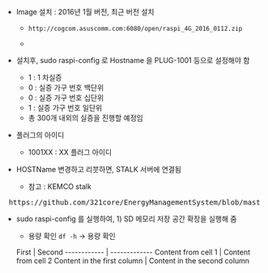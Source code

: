 - Image 설치 : 2016년 1월 버전, 최근 버전 설치 
  - `http://cogcom.asuscomm.com:6080/open/raspi_4G_2016_0112.zip`
  - <pre> <http://125.7.128.54:8070/wordpress/pub/devel/raspi> </pre>

- 설치후, sudo raspi-config 로 Hostname 을 PLUG-1001 등으로 설정해야 함
  - 1 : 1 차실증
  - 0 : 실증 가구 번호 백단위
  - 0 : 실증 가구 번호 십단위
  - 1 : 실증 가구 번호 일단위
  - 총 300개 내외의 실증을 진행할 예정임

- 플러그의 아이디
  - 1001XX : XX 플러그 아이디  

- HOSTName 변경하고 리붓하면, STALK 서버에 연결됨
  - 참고 : KEMCO stalk 
 <pre> https://github.com/321core/EnergyManagementSystem/blob/master/README.md </pre>
- sudo raspi-config 를 실행하여, 1) SD 메모리 저장 공간 확장을 실행해 줌
  - 용량 확인 `df -h` → 용량 확인  
  





  First | Second 
------------ | -------------
Content from cell 1 | Content from cell 2
Content in the first column | Content in the second column

